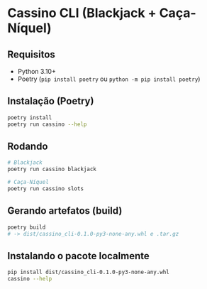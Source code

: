 # Cassino CLI (Blackjack + Caça-Níquel)

## Requisitos
- Python 3.10+
- Poetry (`pip install poetry` ou `python -m pip install poetry`)

## Instalação (Poetry)
```bash
poetry install
poetry run cassino --help
```

## Rodando
```bash
# Blackjack
poetry run cassino blackjack

# Caça-Níquel
poetry run cassino slots
```

## Gerando artefatos (build)
```bash
poetry build
# -> dist/cassino_cli-0.1.0-py3-none-any.whl e .tar.gz
```

## Instalando o pacote localmente
```bash
pip install dist/cassino_cli-0.1.0-py3-none-any.whl
cassino --help
```
